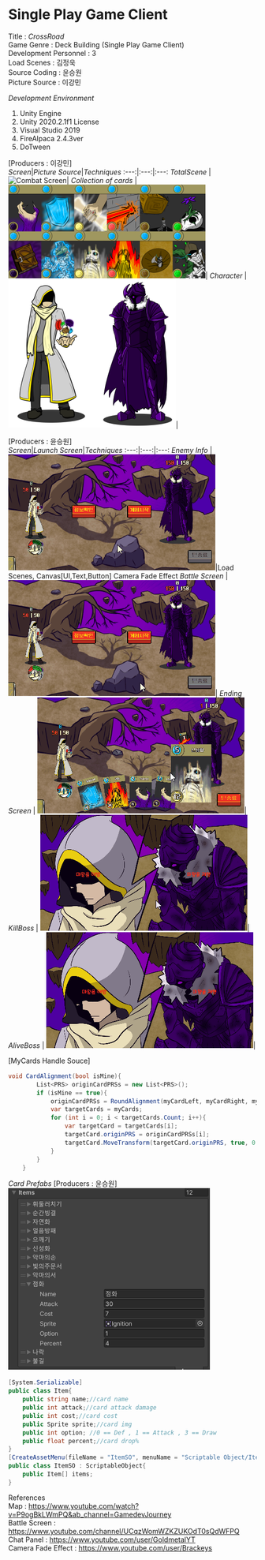 # Single Play Game Client

Title : 
_CrossRoad_    
Game Genre : Deck Building (Single Play Game Client)   
Development Personnel : 3    
Load Scenes : 김정욱  
Source Coding : 윤승원  
Picture Source : 이강민  
  
_Development Environment_  
1. Unity Engine  
2. Unity 2020.2.1f1 License  
3. Visual Studio 2019
4. FireAlpaca 2.4.3ver 
5. DoTween
  
[Producers : 이강민]  
_Screen_|_Picture Source_|_Techniques_ 
:---:|:---:|:---:
*TotalScene* | ![Combat Screen](https://github.com/Q-holi/CrossRoad/blob/master/img/TotalScene.png)|
*Collection of cards* | ![ChooseEnding](https://github.com/Q-holi/CrossRoad/blob/master/img/Collection%20of%20cards.png)|
*Character* | ![Player](https://github.com/Q-holi/CrossRoad/blob/master/img/Player.png)![Boss](https://github.com/Q-holi/CrossRoad/blob/master/img/BOSS.png)|
    
[Producers : 윤승원]  
_Screen_|_Launch Screen_|_Techniques_ 
:---:|:---:|:---:
*Enemy Info* | ![BossInfo](https://github.com/Q-holi/CrossRoad/blob/master/img/BossInfo.gif)|Load Scenes, Canvas[UI,Text,Button]
Camera Fade Effect
*Battle Screen* | ![Combat Screen](https://github.com/Q-holi/CrossRoad/blob/master/img/BattleStart.gif)|
*Ending Screen* | ![ChooseEnding](https://github.com/Q-holi/CrossRoad/blob/master/img/ChooseEnding.gif)|
*KillBoss* | ![KillBoss](https://github.com/Q-holi/CrossRoad/blob/master/img/KillBoss.gif)|
*AliveBoss* | ![AliveBoss](https://github.com/Q-holi/CrossRoad/blob/master/img/AliveBoss.gif)|  
  
[MyCards Handle Souce]
```C#
void CardAlignment(bool isMine){
        List<PRS> originCardPRSs = new List<PRS>();
        if (isMine == true){
            originCardPRSs = RoundAlignment(myCardLeft, myCardRight, myCards.Count, 0.5f, Vector3.one * 1.9f);
            var targetCards = myCards;
            for (int i = 0; i < targetCards.Count; i++){
                var targetCard = targetCards[i];
                targetCard.originPRS = originCardPRSs[i];
                targetCard.MoveTransform(targetCard.originPRS, true, 0.7f);
            }
        }
    }
```  
*Card Prefabs* [Producers : 윤승원]  
![CardInfo](https://github.com/Q-holi/CrossRoad/blob/master/img/CardInfo.png)  
```C#
[System.Serializable]
public class Item{
    public string name;//card name
    public int attack;//card attack damage
    public int cost;//card cost
    public Sprite sprite;//card img
    public int option; //0 == Def , 1 == Attack , 3 == Draw
    public float percent;//card drop%
}
[CreateAssetMenu(fileName = "ItemSO", menuName = "Scriptable Object/ItemSO")]
public class ItemSO : ScriptableObject{
    public Item[] items;
}
```  
References  
Map : <https://www.youtube.com/watch?v=P9ogBkLWmPQ&ab_channel=GamedevJourney>  
Battle Screen : <https://www.youtube.com/channel/UCqzWomWZKZUKOdT0sQdWFPQ>  
Chat Panel : <https://www.youtube.com/user/GoldmetalYT>  
Camera Fade Effect : <https://www.youtube.com/user/Brackeys>
